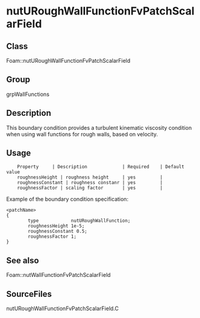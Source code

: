 # nutURoughWallFunctionFvPatchScalarField 
## Class
Foam::nutURoughWallFunctionFvPatchScalarField

## Group
grpWallFunctions

## Description
This boundary condition provides a turbulent kinematic viscosity condition
when using wall functions for rough walls, based on velocity.

## Usage

        Property     | Description             | Required    | Default value
        roughnessHeight | roughness height     | yes         |
        roughnessConstant | roughness constanr | yes         |
        roughnessFactor | scaling factor       | yes         |


Example of the boundary condition specification:
```
<patchName>
{
        type            nutURoughWallFunction;
        roughnessHeight 1e-5;
        roughnessConstant 0.5;
        roughnessFactor 1;
}
```

## See also
Foam::nutWallFunctionFvPatchScalarField

## SourceFiles
nutURoughWallFunctionFvPatchScalarField.C

